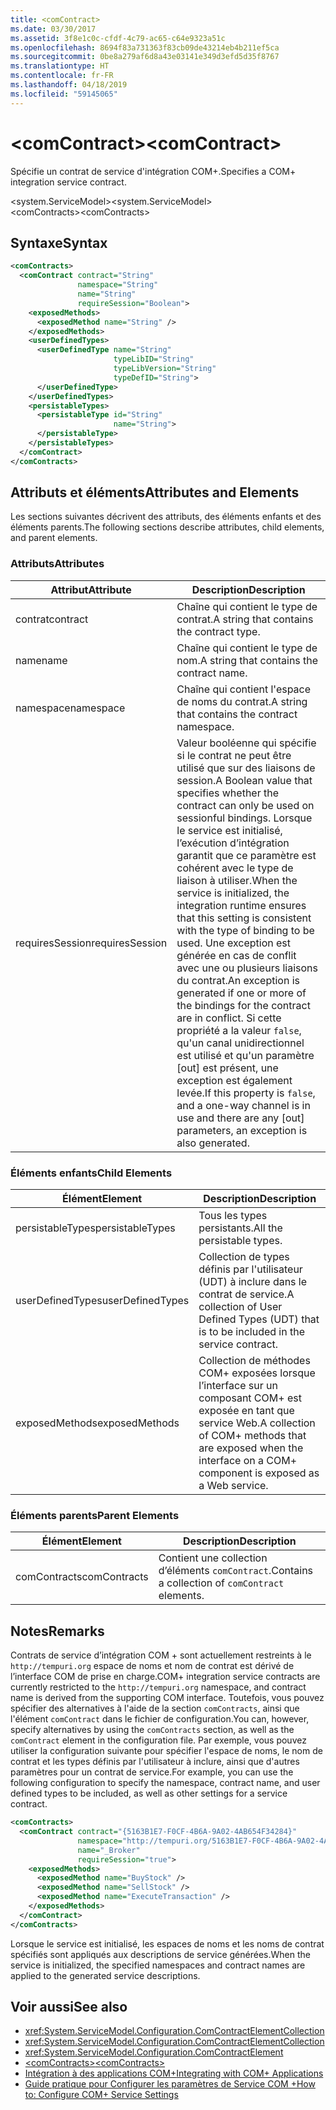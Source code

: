 ```yaml
---
title: <comContract>
ms.date: 03/30/2017
ms.assetid: 3f8e1c0c-cfdf-4c79-ac65-c64e9323a51c
ms.openlocfilehash: 8694f83a731363f83cb09de43214eb4b211ef5ca
ms.sourcegitcommit: 0be8a279af6d8a43e03141e349d3efd5d35f8767
ms.translationtype: HT
ms.contentlocale: fr-FR
ms.lasthandoff: 04/18/2019
ms.locfileid: "59145065"
---
```

# <a name="comcontract"></a><span data-ttu-id="97e48-101">\<comContract></span><span class="sxs-lookup"><span data-stu-id="97e48-101">\<comContract></span></span>
<span data-ttu-id="97e48-102">Spécifie un contrat de service d'intégration COM+.</span><span class="sxs-lookup"><span data-stu-id="97e48-102">Specifies a COM+ integration service contract.</span></span>  
  
 <span data-ttu-id="97e48-103">\<system.ServiceModel></span><span class="sxs-lookup"><span data-stu-id="97e48-103">\<system.ServiceModel></span></span>  
<span data-ttu-id="97e48-104">\<comContracts></span><span class="sxs-lookup"><span data-stu-id="97e48-104">\<comContracts></span></span>  
  
## <a name="syntax"></a><span data-ttu-id="97e48-105">Syntaxe</span><span class="sxs-lookup"><span data-stu-id="97e48-105">Syntax</span></span>  
  
```xml  
<comContracts>
  <comContract contract="String"
               namespace="String"
               name="String"
               requireSession="Boolean">
    <exposedMethods>
      <exposedMethod name="String" />
    </exposedMethods>
    <userDefinedTypes>
      <userDefinedType name="String"
                       typeLibID="String"
                       typeLibVersion="String"
                       typeDefID="String">
      </userDefinedType>
    </userDefinedTypes>
    <persistableTypes>
      <persistableType id="String"
                       name="String">
      </persistableType>
    </persistableTypes>
  </comContract>
</comContracts>
```  
  
## <a name="attributes-and-elements"></a><span data-ttu-id="97e48-106">Attributs et éléments</span><span class="sxs-lookup"><span data-stu-id="97e48-106">Attributes and Elements</span></span>  
 <span data-ttu-id="97e48-107">Les sections suivantes décrivent des attributs, des éléments enfants et des éléments parents.</span><span class="sxs-lookup"><span data-stu-id="97e48-107">The following sections describe attributes, child elements, and parent elements.</span></span>  
  
### <a name="attributes"></a><span data-ttu-id="97e48-108">Attributs</span><span class="sxs-lookup"><span data-stu-id="97e48-108">Attributes</span></span>  
  
|<span data-ttu-id="97e48-109">Attribut</span><span class="sxs-lookup"><span data-stu-id="97e48-109">Attribute</span></span>|<span data-ttu-id="97e48-110">Description</span><span class="sxs-lookup"><span data-stu-id="97e48-110">Description</span></span>|  
|---------------|-----------------|  
|<span data-ttu-id="97e48-111">contrat</span><span class="sxs-lookup"><span data-stu-id="97e48-111">contract</span></span>|<span data-ttu-id="97e48-112">Chaîne qui contient le type de contrat.</span><span class="sxs-lookup"><span data-stu-id="97e48-112">A string that contains the contract type.</span></span>|  
|<span data-ttu-id="97e48-113">name</span><span class="sxs-lookup"><span data-stu-id="97e48-113">name</span></span>|<span data-ttu-id="97e48-114">Chaîne qui contient le type de nom.</span><span class="sxs-lookup"><span data-stu-id="97e48-114">A string that contains the contract name.</span></span>|  
|<span data-ttu-id="97e48-115">namespace</span><span class="sxs-lookup"><span data-stu-id="97e48-115">namespace</span></span>|<span data-ttu-id="97e48-116">Chaîne qui contient l'espace de noms du contrat.</span><span class="sxs-lookup"><span data-stu-id="97e48-116">A string that contains the contract namespace.</span></span>|  
|<span data-ttu-id="97e48-117">requiresSession</span><span class="sxs-lookup"><span data-stu-id="97e48-117">requiresSession</span></span>|<span data-ttu-id="97e48-118">Valeur booléenne qui spécifie si le contrat ne peut être utilisé que sur des liaisons de session.</span><span class="sxs-lookup"><span data-stu-id="97e48-118">A Boolean value that specifies whether the contract can only be used on sessionful bindings.</span></span> <span data-ttu-id="97e48-119">Lorsque le service est initialisé, l’exécution d’intégration garantit que ce paramètre est cohérent avec le type de liaison à utiliser.</span><span class="sxs-lookup"><span data-stu-id="97e48-119">When the service is initialized, the integration runtime ensures that this setting is consistent with the type of binding to be used.</span></span> <span data-ttu-id="97e48-120">Une exception est générée en cas de conflit avec une ou plusieurs liaisons du contrat.</span><span class="sxs-lookup"><span data-stu-id="97e48-120">An exception is generated if one or more of the bindings for the contract are in conflict.</span></span> <span data-ttu-id="97e48-121">Si cette propriété a la valeur `false`, qu'un canal unidirectionnel est utilisé et qu'un paramètre [out] est présent, une exception est également levée.</span><span class="sxs-lookup"><span data-stu-id="97e48-121">If this property is `false`, and a one-way channel is in use and there are any [out] parameters, an exception is also generated.</span></span>|  
  
### <a name="child-elements"></a><span data-ttu-id="97e48-122">Éléments enfants</span><span class="sxs-lookup"><span data-stu-id="97e48-122">Child Elements</span></span>  
  
|<span data-ttu-id="97e48-123">Élément</span><span class="sxs-lookup"><span data-stu-id="97e48-123">Element</span></span>|<span data-ttu-id="97e48-124">Description</span><span class="sxs-lookup"><span data-stu-id="97e48-124">Description</span></span>|  
|-------------|-----------------|  
|<span data-ttu-id="97e48-125">persistableTypes</span><span class="sxs-lookup"><span data-stu-id="97e48-125">persistableTypes</span></span>|<span data-ttu-id="97e48-126">Tous les types persistants.</span><span class="sxs-lookup"><span data-stu-id="97e48-126">All the persistable types.</span></span>|  
|<span data-ttu-id="97e48-127">userDefinedTypes</span><span class="sxs-lookup"><span data-stu-id="97e48-127">userDefinedTypes</span></span>|<span data-ttu-id="97e48-128">Collection de types définis par l'utilisateur (UDT) à inclure dans le contrat de service.</span><span class="sxs-lookup"><span data-stu-id="97e48-128">A collection of User Defined Types (UDT) that is to be included in the service contract.</span></span>|  
|<span data-ttu-id="97e48-129">exposedMethods</span><span class="sxs-lookup"><span data-stu-id="97e48-129">exposedMethods</span></span>|<span data-ttu-id="97e48-130">Collection de méthodes COM+ exposées lorsque l’interface sur un composant COM+ est exposée en tant que service Web.</span><span class="sxs-lookup"><span data-stu-id="97e48-130">A collection of COM+ methods that are exposed when the interface on a COM+ component is exposed as a Web service.</span></span>|  
  
### <a name="parent-elements"></a><span data-ttu-id="97e48-131">Éléments parents</span><span class="sxs-lookup"><span data-stu-id="97e48-131">Parent Elements</span></span>  
  
|<span data-ttu-id="97e48-132">Élément</span><span class="sxs-lookup"><span data-stu-id="97e48-132">Element</span></span>|<span data-ttu-id="97e48-133">Description</span><span class="sxs-lookup"><span data-stu-id="97e48-133">Description</span></span>|  
|-------------|-----------------|  
|<span data-ttu-id="97e48-134">comContracts</span><span class="sxs-lookup"><span data-stu-id="97e48-134">comContracts</span></span>|<span data-ttu-id="97e48-135">Contient une collection d’éléments `comContract`.</span><span class="sxs-lookup"><span data-stu-id="97e48-135">Contains a collection of `comContract` elements.</span></span>|  
  
## <a name="remarks"></a><span data-ttu-id="97e48-136">Notes</span><span class="sxs-lookup"><span data-stu-id="97e48-136">Remarks</span></span>  
 <span data-ttu-id="97e48-137">Contrats de service d’intégration COM + sont actuellement restreints à le `http://tempuri.org` espace de noms et nom de contrat est dérivé de l’interface COM de prise en charge.</span><span class="sxs-lookup"><span data-stu-id="97e48-137">COM+ integration service contracts are currently restricted to the `http://tempuri.org` namespace, and contract name is derived from the supporting COM interface.</span></span> <span data-ttu-id="97e48-138">Toutefois, vous pouvez spécifier des alternatives à l'aide de la section `comContracts`, ainsi que l'élément `comContract` dans le fichier de configuration.</span><span class="sxs-lookup"><span data-stu-id="97e48-138">You can, however, specify alternatives by using the `comContracts` section, as well as the `comContract` element in the configuration file.</span></span> <span data-ttu-id="97e48-139">Par exemple, vous pouvez utiliser la configuration suivante pour spécifier l'espace de noms, le nom de contrat et les types définis par l'utilisateur à inclure, ainsi que d'autres paramètres pour un contrat de service.</span><span class="sxs-lookup"><span data-stu-id="97e48-139">For example, you can use the following configuration to specify the namespace, contract name, and user defined types to be included, as well as other settings for a service contract.</span></span>  
  
```xml  
<comContracts>
  <comContract contract="{5163B1E7-F0CF-4B6A-9A02-4AB654F34284}"
               namespace="http://tempuri.org/5163B1E7-F0CF-4B6A-9A02-4AB654F34284"
               name="_Broker"
               requireSession="true">
    <exposedMethods>
      <exposedMethod name="BuyStock" />
      <exposedMethod name="SellStock" />
      <exposedMethod name="ExecuteTransaction" />
    </exposedMethods>
  </comContract>
</comContracts>
```  
  
 <span data-ttu-id="97e48-140">Lorsque le service est initialisé, les espaces de noms et les noms de contrat spécifiés sont appliqués aux descriptions de service générées.</span><span class="sxs-lookup"><span data-stu-id="97e48-140">When the service is initialized, the specified namespaces and contract names are applied to the generated service descriptions.</span></span>  
  
## <a name="see-also"></a><span data-ttu-id="97e48-141">Voir aussi</span><span class="sxs-lookup"><span data-stu-id="97e48-141">See also</span></span>

- <xref:System.ServiceModel.Configuration.ComContractElementCollection>
- <xref:System.ServiceModel.Configuration.ComContractElementCollection>
- <xref:System.ServiceModel.Configuration.ComContractElement>
- [<span data-ttu-id="97e48-142">\<comContracts></span><span class="sxs-lookup"><span data-stu-id="97e48-142">\<comContracts></span></span>](../../../../../docs/framework/configure-apps/file-schema/wcf/comcontracts.md)
- [<span data-ttu-id="97e48-143">Intégration à des applications COM+</span><span class="sxs-lookup"><span data-stu-id="97e48-143">Integrating with COM+ Applications</span></span>](../../../../../docs/framework/wcf/feature-details/integrating-with-com-plus-applications.md)
- [<span data-ttu-id="97e48-144">Guide pratique pour Configurer les paramètres de Service COM +</span><span class="sxs-lookup"><span data-stu-id="97e48-144">How to: Configure COM+ Service Settings</span></span>](../../../../../docs/framework/wcf/feature-details/how-to-configure-com-service-settings.md)

